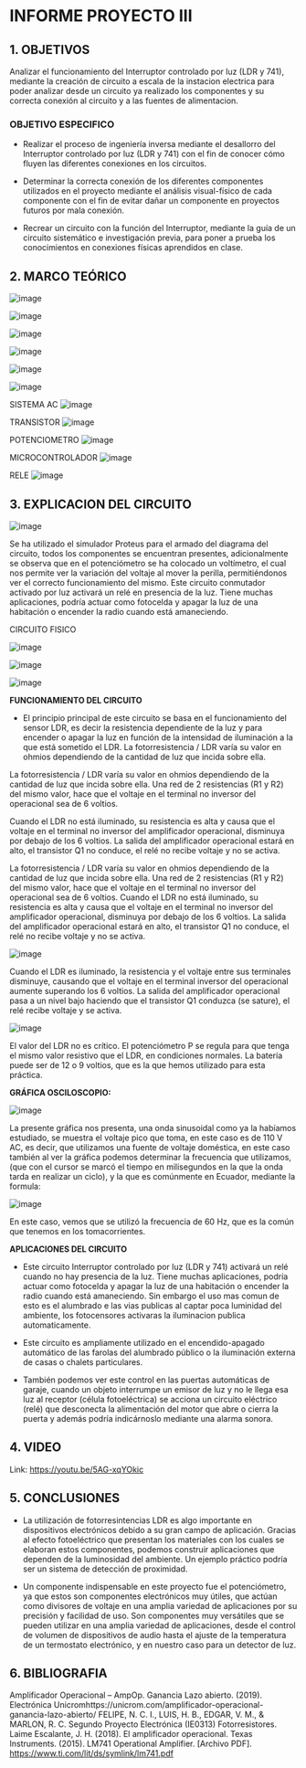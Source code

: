 # INFORME PROYECTO III

## 1. OBJETIVOS

Analizar el funcionamiento del Interruptor controlado por luz (LDR y 741), mediante la creación de circuito a escala de la instacion electrica para poder analizar desde un circuito ya realizado los componentes y su correcta conexión al circuito y a las fuentes de alimentacion.

### OBJETIVO ESPECIFICO

- Realizar el proceso de ingeniería inversa mediante el desallorro del Interruptor controlado por luz (LDR y 741) con el fin de conocer cómo fluyen las diferentes conexiones en los circuitos.

- Determinar la correcta conexión de los diferentes componentes utilizados en el proyecto mediante el análisis visual-físico de cada componente con el fin de evitar dañar un componente en proyectos futuros por mala conexión.

- Recrear un circuito con la función del Interruptor, mediante la guía de un circuito sistemático e investigación previa, para poner a prueba los conocimientos en conexiones físicas aprendidos en clase.

## 2. MARCO TEÓRICO

![image](https://user-images.githubusercontent.com/117778782/221750757-2c2951fd-92e4-404c-8783-94dffd65ce0e.png)

![image](https://user-images.githubusercontent.com/117778782/221750786-0a1e383e-0f5b-429f-95b6-fde9571f265d.png)

![image](https://user-images.githubusercontent.com/117778782/221751854-978630c5-b80c-41ac-9bd3-941e277a4e94.png)

![image](https://user-images.githubusercontent.com/117778782/221752203-a67572ad-1dc3-4c34-94f6-1b9af82a9d48.png)

![image](https://user-images.githubusercontent.com/117778782/221755490-285ebae5-a192-4fa0-81f7-c5d7767ebe3d.png)

![image](https://user-images.githubusercontent.com/117778782/221691165-91fb7665-1d71-43c1-bb5c-784413dba8dd.png)










SISTEMA AC
![image](https://user-images.githubusercontent.com/117778782/221742703-b1797ce7-ef52-46ae-beed-1f33e199c949.png)

TRANSISTOR
![image](https://user-images.githubusercontent.com/117778782/221742743-090ca393-f16b-4ab7-9eee-78557c9a0cc0.png)

POTENCIOMETRO
![image](https://user-images.githubusercontent.com/117778782/221742797-8d67fc6d-56e9-47ce-a87b-7133e1736401.png)

MICROCONTROLADOR
![image](https://user-images.githubusercontent.com/117778782/221742875-4b567005-da1a-441f-bd0c-9eb530540365.png)

RELE
![image](https://user-images.githubusercontent.com/117778782/221742932-cf2cfbb8-3645-487e-a8c0-053e960456b6.png)

## 3. EXPLICACION DEL CIRCUITO

![image](https://user-images.githubusercontent.com/117778782/221740964-6606ca7f-70b3-499a-8a32-b35b82a02a5b.png)

Se ha utilizado el simulador Proteus para el armado del diagrama del circuito, todos los componentes se encuentran presentes, adicionalmente se observa que en el potenciómetro se ha colocado un voltímetro, el cual nos permite ver la variación del voltaje al mover la perilla, permitiéndonos ver el correcto funcionamiento del mismo.
Este circuito conmutador activado por luz activará un relé en presencia de la luz. Tiene muchas aplicaciones, podría actuar como fotocelda y apagar la luz de una habitación o encender la radio cuando está amaneciendo.

CIRCUITO FISICO

![image](https://user-images.githubusercontent.com/117778782/221743296-3db0064c-4768-452f-933f-432f9e735e80.png)

![image](https://user-images.githubusercontent.com/117778782/221743323-b784b770-bec9-4da1-a153-2d2f2a753392.png)

![image](https://user-images.githubusercontent.com/117778782/221743344-77094ea6-cc00-4a47-8461-c49bd3381c4b.png)

**FUNCIONAMIENTO DEL CIRCUITO**

-  El principio principal de este circuito se basa en el funcionamiento del sensor LDR, es decir la resistencia dependiente de la luz y para encender o apagar la luz en función de la intensidad de iluminación a la que está sometido el LDR. La fotorresistencia / LDR varía su valor en ohmios dependiendo de la cantidad de luz que incida sobre ella.

La fotorresistencia / LDR varía su valor en ohmios dependiendo de la cantidad de luz que incida sobre ella. Una red de 2 resistencias (R1 y R2) del mismo valor, hace que el voltaje en el terminal no inversor del operacional sea de 6 voltios.

Cuando el LDR no está iluminado, su resistencia es alta y causa que el voltaje en el terminal no inversor del amplificador operacional, disminuya por debajo de los 6 voltios. La salida del amplificador operacional estará en alto, el transistor Q1 no conduce, el relé no recibe voltaje y no se activa.

La fotorresistencia / LDR varía su valor en ohmios dependiendo de la cantidad de luz que incida sobre ella. Una red de 2 resistencias (R1 y R2) del mismo valor, hace que el voltaje en el terminal no inversor del operacional sea de 6 voltios.
Cuando el LDR no está iluminado, su resistencia es alta y causa que el voltaje en el terminal no inversor del amplificador operacional, disminuya por debajo de los 6 voltios. La salida del amplificador operacional estará en alto, el transistor Q1 no conduce, el relé no recibe voltaje y no se activa.

![image](https://user-images.githubusercontent.com/117778782/221741297-03351664-1289-45b0-9089-118754d42ae2.png)

Cuando el LDR es iluminado, la resistencia y el voltaje entre sus terminales disminuye, causando que el voltaje en el terminal inversor del operacional aumente superando los 6 voltios. La salida del amplificador operacional pasa a un nivel bajo haciendo que el transistor Q1 conduzca (se sature), el relé recibe voltaje y se activa.

![image](https://user-images.githubusercontent.com/117778782/221741562-906a27ed-43ee-43ee-8593-c23da51a0fda.png)

El valor del LDR no es crítico. El potenciómetro P se regula para que tenga el mismo valor resistivo que el LDR, en condiciones normales. La batería puede ser de 12 o 9 voltios, que es la que hemos utilizado para esta práctica.

**GRÁFICA OSCILOSCOPIO:**

![image](https://user-images.githubusercontent.com/117778782/221741680-0f85bee6-7dee-4bdf-9232-470b9ae3caa4.png)

La presente gráfica nos presenta, una onda sinusoidal como ya la habíamos estudiado, se muestra el voltaje pico que toma, en este caso es de 110 V AC, es decir, que utilizamos una fuente de voltaje doméstica, en este caso también al ver la gráfica podemos determinar la frecuencia que utilizamos, (que con el cursor se marcó el tiempo en milisegundos en la que la onda tarda en realizar un ciclo), y la que es comúnmente en Ecuador, mediante la formula:

![image](https://user-images.githubusercontent.com/117778782/221741771-efc025d8-3400-43f4-9fbb-31de78b91b3e.png)

En este caso, vemos que se utilizó la frecuencia de 60 Hz, que es la común que tenemos en los tomacorrientes.

**APLICACIONES DEL CIRCUITO**

- Este circuito Interruptor controlado por luz (LDR y 741) activará un relé cuando no hay presencia de la luz. Tiene muchas aplicaciones, podría actuar como fotocelda y apagar la luz de una habitación o encender la radio cuando está amaneciendo. Sin embargo el uso mas comun de esto es el alumbrado e las vias publicas al captar poca luminidad del ambiente, los fotocensores activaras la iluminacion publica automaticamente. 

- Este circuito es ampliamente utilizado en el encendido-apagado automático de las farolas del alumbrado público o la iluminación externa de casas o chalets particulares.

- También podemos ver este control en las puertas automáticas de garaje, cuando un objeto interrumpe un emisor de luz y no le llega esa luz al receptor (célula fotoeléctrica) se acciona un circuito eléctrico (relé) que desconecta la alimentación del motor que abre o cierra la puerta y además podría indicárnoslo mediante una alarma sonora.

## 4. VIDEO

Link: https://youtu.be/5AG-xqYOkic

## 5. CONCLUSIONES

- La utilización de fotorresintencias LDR es algo importante en dispositivos electrónicos debido a su gran campo de aplicación. Gracias al efecto fotoeléctrico que presentan los materiales con los cuales se elaboran estos componentes, podemos construir aplicaciones que dependen de la luminosidad del ambiente. Un ejemplo práctico podría ser un sistema de detección de proximidad.

- Un componente indispensable en este proyecto fue el potenciómetro, ya que estos son componentes electrónicos muy útiles, que actúan como divisores de voltaje en una amplia variedad de aplicaciones por su precisión y facilidad de uso. Son componentes muy versátiles que se pueden utilizar en una amplia variedad de aplicaciones, desde el control de volumen de dispositivos de audio hasta el ajuste de la temperatura de un termostato electrónico, y en nuestro caso para un detector de luz.

## 6. BIBLIOGRAFIA

Amplificador Operacional  –   AmpOp. Ganancia Lazo abierto. (2019). Electrónica
Unicromhttps://unicrom.com/amplificador-operacional-ganancia-lazo-abierto/
FELIPE, N. C. I., LUIS, H. B., EDGAR, V. M., & MARLON, R. C. Segundo Proyecto Electrónica
(IE0313) Fotorresistores.
Laime Escalante, J. H. (2018). El amplificador operacional.
Texas Instruments. (2015). LM741 Operational Amplifier. [Archivo PDF].
https://www.ti.com/lit/ds/symlink/lm741.pdf
